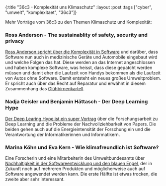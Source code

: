 {:title "36c3 - Komplexität uns Klimaschutz"
 :layout :post
 :tags  ["cyber", "umwelt", "komplexitaet", "36c3"]}

Mehr Vorträge vom 36c3 zu den Themen Klimaschutz und Komplexität:

### Ross Anderson - The sustainablity of safety, security and privacy
[Ross Anderson spricht über die Komplexität in Software](https://media.ccc.de/v/36c3-10924-the_sustainability_of_safety_security_and_privacy) und darüber, dass Software nun auch in medizinische Geräte und Automobile eingebaut wird und welche Folgen das hat. Diese werden an das Internet angeschlossen und haben komplexe Software, was heisst, dass diese gepatcht werden müssen und damit eher die Laufzeit von Handys bekommen als die Laufzeit von Autos ohne Software. Damit entsteht ein neues großes Umweltproblem. Er spricht auch über das Recht auf Reparatur und erwähnt in diesem Zusammenhang das [Glühbirnenkartell](https://taz.de/Taz-deckt-Gluehbirnenverschwoerung-auf/!5170608/).

### Nadja Geisler und Benjamin Hättasch - Der Deep Learning Hype
[Der Deep Learing Hype ist ein super Vortrag](https://media.ccc.de/v/36c3-11006-der_deep_learning_hype) über die Forschungsarbeit zu Deep Learning und die Probleme der Nachvollziehbarkeit von Papers. Die beiden gehen auch auf die Energieintensität der Forschung ein und die Verantwortung der Informatikerinnen und Informatikern.

### Marina Köhn und Eva Kern - Wie klimafreundlich ist Software?
Eine Forscherin und eine Mitarbeiterin des Umweltbundesamts über [Nachhaltigkeit in der Softwareentwicklung und den blauen Engel](https://media.ccc.de/v/36c3-10852-wie_klimafreundlich_ist_software), der in Zukunft noch auf mehreren Produkten und möglicherweise auch auf Software angewendet werden kann. Die erste Hälfte ist etwas trocken, die zweite aber sehr interessant.
